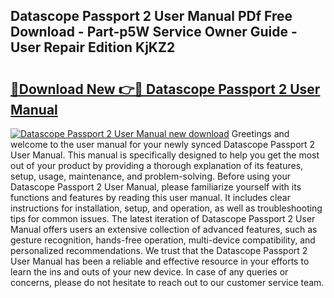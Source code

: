 ## Datascope Passport 2 User Manual PDf Free Download - Part-p5W Service Owner Guide - User Repair Edition KjKZ2

# <h2><a href="http://bc4046.oget.top/?id=Datascope+Passport+2+User+Manual">🔗Download New 👉🔴 Datascope Passport 2 User Manual</a></h2>

[![Datascope Passport 2 User Manual new download](https://i.imgur.com/5g1atiW.png)](http://bc4046.oget.top/?id=Datascope+Passport+2+User+Manual)
Greetings and welcome to the user manual for your newly synced Datascope Passport 2 User Manual. This manual is specifically designed to help you get the most out of your product by providing a thorough explanation of its features, setup, usage, maintenance, and problem-solving. Before using your Datascope Passport 2 User Manual, please familiarize yourself with its functions and features by reading this user manual. It includes clear instructions for installation, setup, and operation, as well as troubleshooting tips for common issues. The latest iteration of Datascope Passport 2 User Manual offers users an extensive collection of advanced features, such as gesture recognition, hands-free operation, multi-device compatibility, and personalized recommendations. We trust that the Datascope Passport 2 User Manual has been a reliable and effective resource in your efforts to learn the ins and outs of your new device. In case of any queries or concerns, please do not hesitate to reach out to our customer service team.
